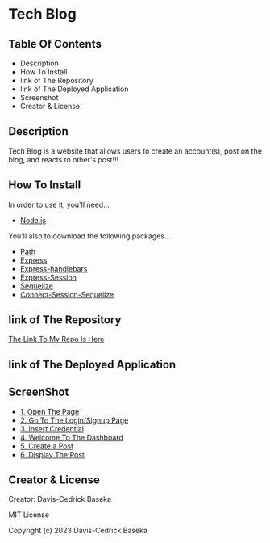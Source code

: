 # Tech Blog

## Table Of Contents
- Description
- How To Install
- link of The Repository
- link of The Deployed Application
- Screenshot
- Creator & License

## Description

Tech Blog is a website that allows users to create an account(s), post on the blog, and reacts to other's post!!!

## How To Install
In order to use it, you'll need...
- [Node.js](https://nodejs.org/en)

You'll also to download the following packages...
- [Path](https://www.npmjs.com/package/path)
- [Express](https://www.npmjs.com/package/express)
- [Express-handlebars](https://www.npmjs.com/package/express-handlebars)
- [Express-Session](https://www.npmjs.com/package/express-session)
- [Sequelize](https://www.npmjs.com/package/sequelize)
- [Connect-Session-Sequelize](https://www.npmjs.com/package/connect-session-sequelize)



## link of The Repository

[The Link To My Repo Is Here](https://github.com/kikedamo/CU-A14-Tech-Blog)

## link of The Deployed Application


## ScreenShot

- [1. Open The Page]("./Img/openPage.png)
- [2. Go To The Login/Signup Page]("./Img/LogIn-SignUp.png)
- [3. Insert Credential]("./Img/LoggedIn-SignedUp.png)
- [4. Welcome To The Dashboard]("./Img/Dashboard.png)
- [5. Create a Post]("./Img/CreatePost.png)
- [6. Display The Post]("./Img/DisplayPort.png)





## Creator & License
Creator: Davis-Cedrick Baseka

MIT License

Copyright (c) 2023 Davis-Cedrick Baseka